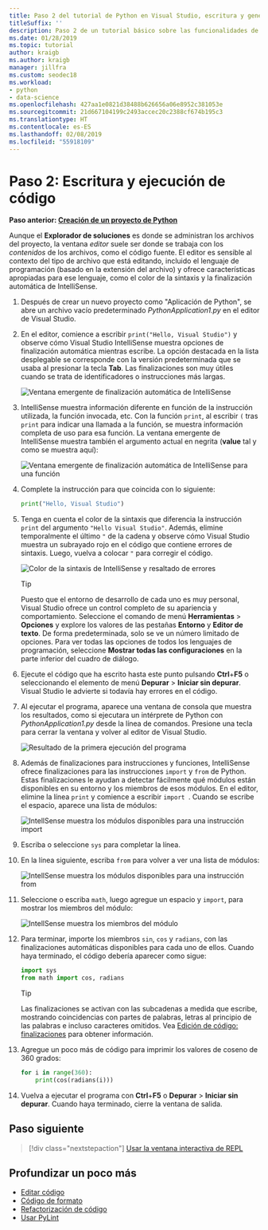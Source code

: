 ```yaml
---
title: Paso 2 del tutorial de Python en Visual Studio, escritura y generación de código
titleSuffix: ''
description: Paso 2 de un tutorial básico sobre las funcionalidades de Python en Visual Studio, entre otras, la edición de código y la ejecución de un proyecto.
ms.date: 01/28/2019
ms.topic: tutorial
author: kraigb
ms.author: kraigb
manager: jillfra
ms.custom: seodec18
ms.workload:
- python
- data-science
ms.openlocfilehash: 427aa1e0821d38488b626656a06e8952c381053e
ms.sourcegitcommit: 21d667104199c2493accec20c2388cf674b195c3
ms.translationtype: HT
ms.contentlocale: es-ES
ms.lasthandoff: 02/08/2019
ms.locfileid: "55918109"
---
```

# <a name="step-2-write-and-run-code"></a>Paso 2: Escritura y ejecución de código

**Paso anterior: [Creación de un proyecto de Python](tutorial-working-with-python-in-visual-studio-step-01-create-project.md)**

Aunque el **Explorador de soluciones** es donde se administran los archivos del proyecto, la ventana *editor* suele ser donde se trabaja con los *contenidos* de los archivos, como el código fuente. El editor es sensible al contexto del tipo de archivo que está editando, incluido el lenguaje de programación (basado en la extensión del archivo) y ofrece características apropiadas para ese lenguaje, como el color de la sintaxis y la finalización automática de IntelliSense.

1. Después de crear un nuevo proyecto como "Aplicación de Python", se abre un archivo vacío predeterminado *PythonApplication1.py* en el editor de Visual Studio.

1. En el editor, comience a escribir `print("Hello, Visual Studio")` y observe cómo Visual Studio IntelliSense muestra opciones de finalización automática mientras escribe. La opción destacada en la lista desplegable se corresponde con la versión predeterminada que se usaba al presionar la tecla **Tab**. Las finalizaciones son muy útiles cuando se trata de identificadores o instrucciones más largas.

    ![Ventana emergente de finalización automática de IntelliSense](media/vs-getting-started-python-04-IntelliSense1b.png)

1. IntelliSense muestra información diferente en función de la instrucción utilizada, la función invocada, etc. Con la función `print`, al escribir `(` tras `print` para indicar una llamada a la función, se muestra información completa de uso para esa función. La ventana emergente de IntelliSense muestra también el argumento actual en negrita (**value** tal y como se muestra aquí):

    ![Ventana emergente de finalización automática de IntelliSense para una función](media/vs-getting-started-python-05-IntelliSense2b.png)

1. Complete la instrucción para que coincida con lo siguiente:

    ```python
    print("Hello, Visual Studio")
    ```

1. Tenga en cuenta el color de la sintaxis que diferencia la instrucción `print` del argumento `"Hello Visual Studio"`. Además, elimine temporalmente el último `"` de la cadena y observe cómo Visual Studio muestra un subrayado rojo en el código que contiene errores de sintaxis. Luego, vuelva a colocar `"` para corregir el código.

    ![Color de la sintaxis de IntelliSense y resaltado de errores](media/vs-getting-started-python-06-IntelliSense3b.png)

    > [!Tip]
    > Puesto que el entorno de desarrollo de cada uno es muy personal, Visual Studio ofrece un control completo de su apariencia y comportamiento. Seleccione el comando de menú **Herramientas** > **Opciones** y explore los valores de las pestañas **Entorno** y **Editor de texto**. De forma predeterminada, solo se ve un número limitado de opciones. Para ver todas las opciones de todos los lenguajes de programación, seleccione **Mostrar todas las configuraciones** en la parte inferior del cuadro de diálogo.

1. Ejecute el código que ha escrito hasta este punto pulsando **Ctrl**+**F5** o seleccionando el elemento de menú **Depurar** > **Iniciar sin depurar**. Visual Studio le advierte si todavía hay errores en el código.

1. Al ejecutar el programa, aparece una ventana de consola que muestra los resultados, como si ejecutara un intérprete de Python con *PythonApplication1.py* desde la línea de comandos. Presione una tecla para cerrar la ventana y volver al editor de Visual Studio.

    ![Resultado de la primera ejecución del programa](media/vs-getting-started-python-07-output.png)

1. Además de finalizaciones para instrucciones y funciones, IntelliSense ofrece finalizaciones para las instrucciones `import` y `from` de Python. Estas finalizaciones le ayudan a detectar fácilmente qué módulos están disponibles en su entorno y los miembros de esos módulos. En el editor, elimine la línea `print` y comience a escribir `import `. Cuando se escribe el espacio, aparece una lista de módulos:

    ![IntellSense muestra los módulos disponibles para una instrucción import](media/vs-getting-started-python-08-import1.png)

1. Escriba o seleccione `sys` para completar la línea.

1. En la línea siguiente, escriba `from` para volver a ver una lista de módulos:

    ![IntellSense muestra los módulos disponibles para una instrucción from](media/vs-getting-started-python-09-import2.png)

1. Seleccione o escriba `math`, luego agregue un espacio y `import`, para mostrar los miembros del módulo:

    ![IntellSense muestra los miembros del módulo](media/vs-getting-started-python-10-import3.png)

1. Para terminar, importe los miembros `sin`, `cos` y `radians`, con las finalizaciones automáticas disponibles para cada uno de ellos. Cuando haya terminado, el código debería aparecer como sigue:

    ```python
    import sys
    from math import cos, radians
    ```

    > [!Tip]
    > Las finalizaciones se activan con las subcadenas a medida que escribe, mostrando coincidencias con partes de palabras, letras al principio de las palabras e incluso caracteres omitidos. Vea [Edición de código: finalizaciones](editing-python-code-in-visual-studio.md#completions) para obtener información.

1. Agregue un poco más de código para imprimir los valores de coseno de 360 grados:

    ```python
    for i in range(360):
        print(cos(radians(i)))
    ```

1. Vuelva a ejecutar el programa con **Ctrl**+**F5** o **Depurar** > **Iniciar sin depurar**. Cuando haya terminado, cierre la ventana de salida.

## <a name="next-step"></a>Paso siguiente

> [!div class="nextstepaction"]
> [Usar la ventana interactiva de REPL](tutorial-working-with-python-in-visual-studio-step-03-interactive-repl.md)

## <a name="go-deeper"></a>Profundizar un poco más

- [Editar código](editing-python-code-in-visual-studio.md)
- [Código de formato](formatting-python-code.md)
- [Refactorización de código](refactoring-python-code.md)
- [Usar PyLint](linting-python-code.md)
